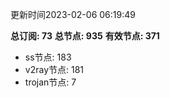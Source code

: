 更新时间2023-02-06 06:19:49

**总订阅: 73**
**总节点: 935**
**有效节点: 371**
- ss节点: 183
- v2ray节点: 181
- trojan节点: 7

